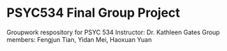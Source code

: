 # PSYC534 Final Group Project

Groupwork respository for PSYC 534
Instructor: Dr. Kathleen Gates
Group members: Fengjun Tian, Yidan Mei, Haoxuan Yuan
